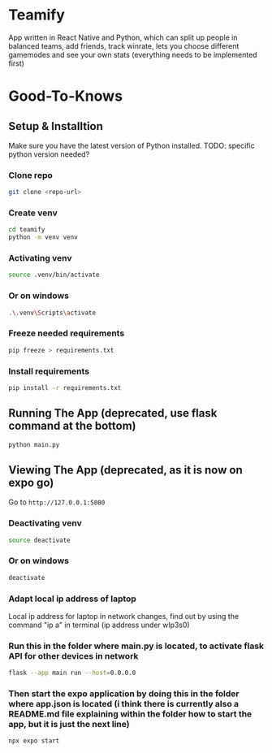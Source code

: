 # Teamify
App written in React Native and Python, which can split up people in balanced teams, add friends, track winrate, lets you choose different gamemodes and see your own stats (everything needs to be implemented first)

# Good-To-Knows

## Setup & Installtion

Make sure you have the latest version of Python installed. TODO: specific python version needed?

### Clone repo
```bash
git clone <repo-url>
```

### Create venv
```bash
cd teamify
python -m venv venv
```

### Activating venv
```bash
source .venv/bin/activate
```
### Or on windows
```bash
.\.venv\Scripts\activate
```

### Freeze needed requirements
```bash
pip freeze > requirements.txt
```

### Install requirements
```bash
pip install -r requirements.txt
```

## Running The App (deprecated, use flask command at the bottom)

```bash
python main.py
```

## Viewing The App (deprecated, as it is now on expo go)

Go to `http://127.0.0.1:5000`


### Deactivating venv
```bash
source deactivate
```

### Or on windows
```bash
deactivate
```

### Adapt local ip address of laptop
Local ip address for laptop in network changes, find out by using the command "ip a" in terminal (ip address under wlp3s0)

### Run this in the folder where main.py is located, to activate flask API for other devices in network
```bash
flask --app main run --host=0.0.0.0
```

### Then start the expo application by doing this in the folder where app.json is located (i think there is currently also a README.md file explaining within the folder how to start the app, but it is just the next line)
```bash
npx expo start
```
